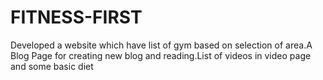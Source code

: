 # FITNESS-FIRST
 Developed a website which have list of gym based on selection of area.A Blog Page for creating new blog and reading.List of videos in video page and some basic diet 

